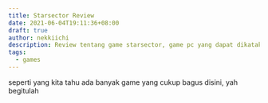 ```yaml
---
title: Starsector Review
date: 2021-06-04T19:11:36+08:00
draft: true
author: nekkiichi
description: Review tentang game starsector, game pc yang dapat dikatakan underrated
tags:
  - games
---
```

seperti yang kita tahu ada banyak game yang cukup bagus disini, yah begitulah